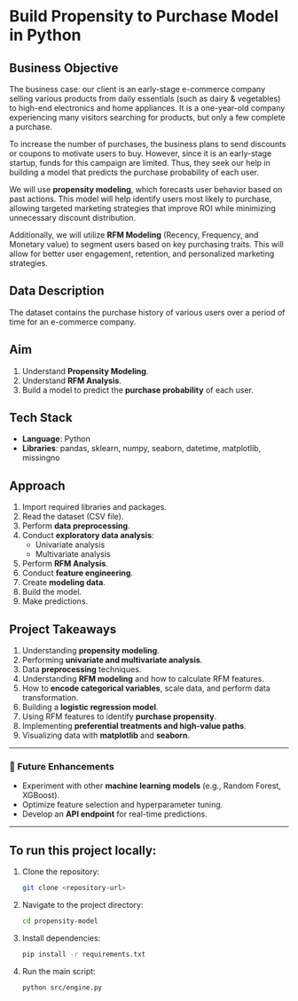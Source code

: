 # Build Propensity to Purchase Model in Python

## Business Objective
The business case: our client is an early-stage e-commerce company selling various products from daily essentials (such as dairy & vegetables) to high-end electronics and home appliances. It is a one-year-old company experiencing many visitors searching for products, but only a few complete a purchase.

To increase the number of purchases, the business plans to send discounts or coupons to motivate users to buy. However, since it is an early-stage startup, funds for this campaign are limited. Thus, they seek our help in building a model that predicts the purchase probability of each user.

We will use **propensity modeling**, which forecasts user behavior based on past actions. This model will help identify users most likely to purchase, allowing targeted marketing strategies that improve ROI while minimizing unnecessary discount distribution.

Additionally, we will utilize **RFM Modeling** (Recency, Frequency, and Monetary value) to segment users based on key purchasing traits. This will allow for better user engagement, retention, and personalized marketing strategies.

## Data Description
The dataset contains the purchase history of various users over a period of time for an e-commerce company.

## Aim
1. Understand **Propensity Modeling**.
2. Understand **RFM Analysis**.
3. Build a model to predict the **purchase probability** of each user.

## Tech Stack
- **Language**: Python
- **Libraries**: pandas, sklearn, numpy, seaborn, datetime, matplotlib, missingno

## Approach
1. Import required libraries and packages.
2. Read the dataset (CSV file).
3. Perform **data preprocessing**.
4. Conduct **exploratory data analysis**:
   - Univariate analysis
   - Multivariate analysis
5. Perform **RFM Analysis**.
6. Conduct **feature engineering**.
7. Create **modeling data**.
8. Build the model.
9. Make predictions.


## Project Takeaways
1. Understanding **propensity modeling**.
2. Performing **univariate and multivariate analysis**.
3. Data **preprocessing** techniques.
4. Understanding **RFM modeling** and how to calculate RFM features.
5. How to **encode categorical variables**, scale data, and perform data transformation.
6. Building a **logistic regression model**.
7. Using RFM features to identify **purchase propensity**.
8. Implementing **preferential treatments and high-value paths**.
9. Visualizing data with **matplotlib** and **seaborn**.

---

### 🚀 Future Enhancements
- Experiment with other **machine learning models** (e.g., Random Forest, XGBoost).
- Optimize feature selection and hyperparameter tuning.
- Develop an **API endpoint** for real-time predictions.

---

## To run this project locally:
1. Clone the repository:
   ```bash
   git clone <repository-url>
   ```
2. Navigate to the project directory:
   ```bash
   cd propensity-model
   ```
3. Install dependencies:
   ```bash
   pip install -r requirements.txt
   ```
4. Run the main script:
   ```bash
   python src/engine.py
   

